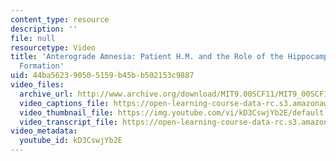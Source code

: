 ```yaml
---
content_type: resource
description: ''
file: null
resourcetype: Video
title: 'Anterograde Amnesia: Patient H.M. and the Role of the Hippocampus in Memory
  Formation'
uid: 44ba5623-9050-5159-b45b-b502153c9887
video_files:
  archive_url: http://www.archive.org/download/MIT9.00SCF11/MIT9_00SCF11_lec11_300k.mp4
  video_captions_file: https://open-learning-course-data-rc.s3.amazonaws.com/9-00sc-introduction-to-psychology-fall-2011/5c843b0bc5875e75abae6c473fb08806_kD3CswjYb2E.vtt
  video_thumbnail_file: https://img.youtube.com/vi/kD3CswjYb2E/default.jpg
  video_transcript_file: https://open-learning-course-data-rc.s3.amazonaws.com/9-00sc-introduction-to-psychology-fall-2011/60e0771f85fd23f8d7938c631e39fa00_kD3CswjYb2E.pdf
video_metadata:
  youtube_id: kD3CswjYb2E
---
```

